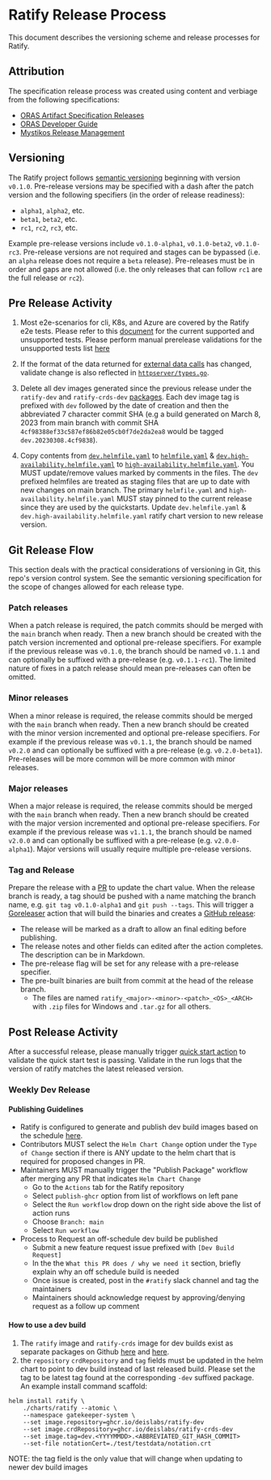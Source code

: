 # Ratify Release Process

This document describes the versioning scheme and release processes for Ratify.

## Attribution

The specification release process was created using content and verbiage from the following specifications:

* [ORAS Artifact Specification Releases](https://github.com/oras-project/artifacts-spec/blob/main/RELEASES.md)
* [ORAS Developer Guide](https://github.com/oras-project/oras-www/blob/main/docs/CLI/5_developer_guide.md)
* [Mystikos Release Management](https://github.com/deislabs/mystikos/blob/main/doc/releasing.md)

## Versioning

The Ratify project follows [semantic versioning](https://semver.org/) beginning with version `v0.1.0`.  Pre-release versions may be specified with a dash after the patch version and the following specifiers (in the order of release readiness):

* `alpha1`, `alpha2`, etc.
* `beta1`, `beta2`, etc.
* `rc1`, `rc2`, `rc3`, etc.

Example pre-release versions include `v0.1.0-alpha1`, `v0.1.0-beta2`, `v0.1.0-rc3`.  Pre-release versions are not required and stages can be bypassed (i.e. an `alpha` release does not require a `beta` release).  Pre-releases must be in order and gaps are not allowed (i.e. the only releases that can follow `rc1` are the full release or `rc2`).

## Pre Release Activity

1. Most e2e-scenarios for cli, K8s, and Azure are covered by the Ratify e2e tests. Please refer to this [document](test/validation.md) for the current supported and unsupported tests. Please perform manual prerelease validations for the unsupported tests list [here](test/validation.md#unsupported-tests)

2. If the format of the data returned for [external data calls](docs/reference/verification-result-version.md) has changed, validate change is also reflected in [`httpserver/types.go`](httpserver/types.go).

3. Delete all dev images generated since the previous release under the `ratify-dev` and `ratify-crds-dev` [packages](https://github.com/orgs/deislabs/packages?repo_name=ratify). Each dev image tag is prefixed with `dev` followed by the date of creation and then the abbreviated 7 character commit SHA (e.g a build generated on March 8, 2023 from main branch with commit SHA `4cf98388ef33c587ef86b82e05cb0f7de2da2ea8` would be tagged `dev.20230308.4cf9838`).

4. Copy contents from [`dev.helmfile.yaml`](dev.helmfile.yaml) to [`helmfile.yaml`](helmfile.yaml) & [`dev.high-availability.helmfile.yaml`](dev.high-availability.helmfile.yaml) to [`high-availability.helmfile.yaml`](high-availability.helmfile.yaml). You MUST update/remove values marked by comments in the files. The `dev` prefixed helmfiles are treated as staging files that are up to date with new changes on main branch. The primary `helmfile.yaml` and `high-availability.helmfile.yaml` MUST stay pinned to the current release since they are used by the quickstarts. Update `dev.helmfile.yaml` & `dev.high-availability.helmfile.yaml` ratify chart version to new release version.

## Git Release Flow

This section deals with the practical considerations of versioning in Git, this repo's version control system.  See the semantic versioning specification for the scope of changes allowed for each release type.

### Patch releases

When a patch release is required, the patch commits should be merged with the `main` branch when ready.  Then a new branch should be created with the patch version incremented and optional pre-release specifiers.  For example if the previous release was `v0.1.0`, the branch should be named `v0.1.1` and can optionally be suffixed with a pre-release (e.g. `v0.1.1-rc1`).  The limited nature of fixes in a patch release should mean pre-releases can often be omitted.

### Minor releases

When a minor release is required, the release commits should be merged with the `main` branch when ready.  Then a new branch should be created with the minor version incremented and optional pre-release specifiers.  For example if the previous release was `v0.1.1`, the branch should be named `v0.2.0` and can optionally be suffixed with a pre-release (e.g. `v0.2.0-beta1`).  Pre-releases will be more common will be more common with minor releases.

### Major releases

When a major release is required, the release commits should be merged with the `main` branch when ready.  Then a new branch should be created with the major version incremented and optional pre-release specifiers.  For example if the previous release was `v1.1.1`, the branch should be named `v2.0.0` and can optionally be suffixed with a pre-release (e.g. `v2.0.0-alpha1`).  Major versions will usually require multiple pre-release versions.

### Tag and Release

Prepare the release with a [PR](https://github.com/deislabs/ratify/pull/1031/files) to update the chart value. When the release branch is ready, a tag should be pushed with a name matching the branch name, e.g. `git tag v0.1.0-alpha1` and `git push --tags`.  This will trigger a [Goreleaser](https://goreleaser.com/) action that will build the binaries and creates a [GitHub release](https://help.github.com/articles/creating-releases/):

* The release will be marked as a draft to allow an final editing before publishing.
* The release notes and other fields can edited after the action completes.  The description can be in Markdown.
* The pre-release flag will be set for any release with a pre-release specifier.
* The pre-built binaries are built from commit at the head of the release branch.
  * The files are named `ratify_<major>-<minor>-<patch>_<OS>_<ARCH>` with `.zip` files for Windows and `.tar.gz` for all others.

## Post Release Activity

After a successful release, please manually trigger [quick start action](.github/quick-start.yml) to validate the quick start test is passing. Validate in the run logs that the version of ratify matches the latest released version.

### Weekly Dev Release

#### Publishing Guidelines
- Ratify is configured to generate and publish dev build images based on the schedule [here](https://github.com/deislabs/ratify/blob/main/.github/workflows/publish-package.yml#L8). 
- Contributors MUST select the `Helm Chart Change` option under the `Type of Change` section if there is ANY update to the helm chart that is required for proposed changes in PR.
- Maintainers MUST manually trigger the "Publish Package" workflow after merging any PR that indicates `Helm Chart Change`
  - Go to the `Actions` tab for the Ratify repository
  - Select `publish-ghcr` option from list of workflows on left pane
  - Select the `Run workflow` drop down on the right side above the list of action runs
  - Choose `Branch: main`
  - Select `Run workflow`
- Process to Request an off-schedule dev build be published
  - Submit a new feature request issue prefixed with `[Dev Build Request]`
  - In the the `What this PR does / why we need it` section, briefly explain why an off schedule build is needed
  - Once issue is created, post in the `#ratify` slack channel and tag the maintainers
  - Maintainers should acknowledge request by approving/denying request as a follow up comment
#### How to use a dev build
1. The `ratify` image and `ratify-crds` image for dev builds exist as separate packages on Github [here](https://github.com/deislabs/ratify/pkgs/container/ratify-dev) and [here](https://github.com/deislabs/ratify/pkgs/container/ratify-crds-dev).
2. the `repository` `crdRepository` and `tag` fields must be updated in the helm chart to point to dev build instead of last released build. Please set the tag to be latest tag found at the corresponding `-dev` suffixed package. An example install command scaffold:
```
helm install ratify \
    ./charts/ratify --atomic \
    --namespace gatekeeper-system \
    --set image.repository=ghcr.io/deislabs/ratify-dev
    --set image.crdRepository=ghcr.io/deislabs/ratify-crds-dev
    --set image.tag=dev.<YYYYMMDD>.<ABBREVIATED_GIT_HASH_COMMIT>
    --set-file notationCert=./test/testdata/notation.crt
```
NOTE: the tag field is the only value that will change when updating to newer dev build images